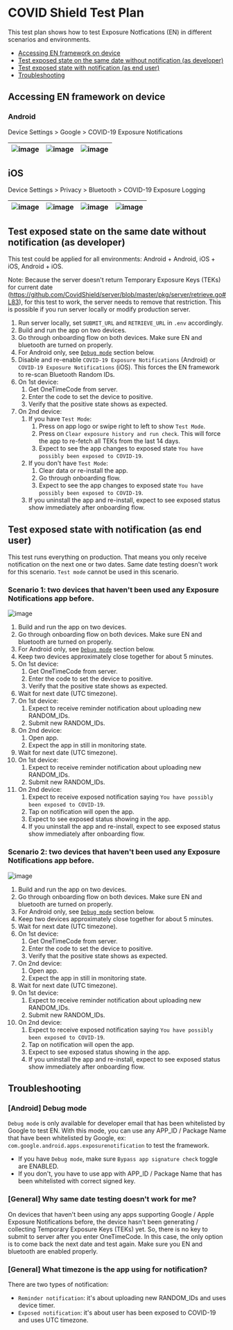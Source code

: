 # COVID Shield Test Plan

This test plan shows how to test Exposure Notfications (EN) in different scenarios and environments.

- [Accessing EN framework on device](#accessing-en-framework-on-device)
- [Test exposed state on the same date without notification (as developer)](#test-exposed-state-on-the-same-date-without-notification-as-developer)
- [Test exposed state with notification (as end user)](#test-exposed-state-with-notification-as-end-user)
- [Troubleshooting](#troubleshooting)

## Accessing EN framework on device

### Android

Device Settings > Google > COVID-19 Exposure Notifications

| ![image](https://user-images.githubusercontent.com/5274722/86290989-5c007100-bbbc-11ea-9088-a8f038513c37.png) | ![image](https://user-images.githubusercontent.com/5274722/86290997-5e62cb00-bbbc-11ea-89d3-85aff4b4c620.png) | ![image](https://user-images.githubusercontent.com/5274722/86415961-9a6a5e80-bc96-11ea-84c3-715af6a7bf75.png) |
| ------------------------------------------------------------------------------------------------------------- | ------------------------------------------------------------------------------------------------------------- | ------------------------------------------------------------------------------------------------------------- |


## iOS

Device Settings > Privacy > Bluetooth > COVID-19 Exposure Logging

| ![image](https://user-images.githubusercontent.com/5274722/86291179-9e29b280-bbbc-11ea-9f10-3e05da5961cd.png) | ![image](https://user-images.githubusercontent.com/5274722/86291186-9ff37600-bbbc-11ea-9ba4-1602fcacbbd9.png) | ![image](https://user-images.githubusercontent.com/5274722/86291190-a1bd3980-bbbc-11ea-93cf-ff012155edb3.png) | ![image](https://user-images.githubusercontent.com/5274722/86291196-a41f9380-bbbc-11ea-9dc1-f9cccf444e73.png) |
| ------------------------------------------------------------------------------------------------------------- | ------------------------------------------------------------------------------------------------------------- | ------------------------------------------------------------------------------------------------------------- | ------------------------------------------------------------------------------------------------------------- |


## Test exposed state on the same date without notification (as developer)

This test could be applied for all environments: Android + Android, iOS + iOS, Android + iOS.

Note: Because the server doesn't return Temporary Exposure Keys (TEKs) for current date (https://github.com/CovidShield/server/blob/master/pkg/server/retrieve.go#L83), for this test to work, the server needs to remove that restriction. This is possible if you run server locally or modify production server.

1. Run server locally, set `SUBMIT_URL` and `RETRIEVE_URL` in `.env` accordingly.
1. Build and run the app on two devices.
1. Go through onboarding flow on both devices. Make sure EN and bluetooth are turned on properly.
1. For Android only, see [`Debug mode`](#android-debug-mode) section below.
1. Disable and re-enable `COVID-19 Exposure Notifications` (Android) or `COVID-19 Exposure Notifications` (iOS). This forces the EN framework to re-scan Bluetooth Random IDs.
1. On 1st device:
   1. Get OneTimeCode from server.
   1. Enter the code to set the device to positive.
   1. Verify that the positive state shows as expected.
1. On 2nd device:
   1. If you have `Test Mode`:
      1. Press on app logo or swipe right to left to show `Test Mode`.
      1. Press on `Clear exposure history and run check`. This will force the app to re-fetch all TEKs from the last 14 days.
      1. Expect to see the app changes to exposed state `You have possibly been exposed to COVID-19`.
   1. If you don't have `Test Mode`:
      1. Clear data or re-install the app.
      1. Go through onboarding flow.
      1. Expect to see the app changes to exposed state `You have possibly been exposed to COVID-19`.
   1. If you uninstall the app and re-install, expect to see exposed status show immediately after onboarding flow.

## Test exposed state with notification (as end user)

This test runs everything on production. That means you only receive notification on the next one or two dates. Same date testing doesn't work for this scenario. `Test mode` cannot be used in this scenario.

### Scenario 1: two devices that haven't been used any Exposure Notifications app before.

![image](https://user-images.githubusercontent.com/5274722/86473720-726b1180-bd0f-11ea-9f7f-ffa96ebec4dc.png)

1. Build and run the app on two devices.
1. Go through onboarding flow on both devices. Make sure EN and bluetooth are turned on properly.
1. For Android only, see [`Debug mode`](#android-debug-mode) section below.
1. Keep two devices approximately close together for about 5 minutes.
1. On 1st device:
   1. Get OneTimeCode from server.
   1. Enter the code to set the device to positive.
   1. Verify that the positive state shows as expected.
1. Wait for next date (UTC timezone).
1. On 1st device:
   1. Expect to receive reminder notification about uploading new RANDOM_IDs.
   1. Submit new RANDOM_IDs.
1. On 2nd device:
   1. Open app.
   1. Expect the app in still in monitoring state.
1. Wait for next date (UTC timezone).
1. On 1st device:
   1. Expect to receive reminder notification about uploading new RANDOM_IDs.
   1. Submit new RANDOM_IDs.
1. On 2nd device:
   1. Expect to receive exposed notification saying `You have possibly been exposed to COVID-19`.
   1. Tap on notification will open the app.
   1. Expect to see exposed status showing in the app.
   1. If you uninstall the app and re-install, expect to see exposed status show immediately after onboarding flow.

### Scenario 2: two devices that haven't been used any Exposure Notifications app before.

![image](https://user-images.githubusercontent.com/5274722/86473727-74cd6b80-bd0f-11ea-9297-8eae6d6e9bd7.png)

1. Build and run the app on two devices.
1. Go through onboarding flow on both devices. Make sure EN and bluetooth are turned on properly.
1. For Android only, see [`Debug mode`](#android-debug-mode) section below.
1. Keep two devices approximately close together for about 5 minutes.
1. Wait for next date (UTC timezone).
1. On 1st device:
   1. Get OneTimeCode from server.
   1. Enter the code to set the device to positive.
   1. Verify that the positive state shows as expected.
1. On 2nd device:
   1. Open app.
   1. Expect the app in still in monitoring state.
1. Wait for next date (UTC timezone).
1. On 1st device:
   1. Expect to receive reminder notification about uploading new RANDOM_IDs.
   1. Submit new RANDOM_IDs.
1. On 2nd device:
   1. Expect to receive exposed notification saying `You have possibly been exposed to COVID-19`.
   1. Tap on notification will open the app.
   1. Expect to see exposed status showing in the app.
   1. If you uninstall the app and re-install, expect to see exposed status show immediately after onboarding flow.

## Troubleshooting

### [Android] Debug mode

`Debug mode` is only available for developer email that has been whitelisted by Google to test EN. With this mode, you can use any APP_ID / Package Name that have been whitelisted by Google, ex: `com.google.android.apps.exposurenotification` to test the framework.

- If you have `Debug mode`, make sure `Bypass app signature check` toggle are ENABLED.
- If you don't, you have to use app with APP_ID / Package Name that has been whitelisted with correct signed key.

### [General] Why same date testing doesn't work for me?

On devices that haven't been using any apps supporting Google / Apple Exposure Notifications before, the device hasn't been generating / collecting Temporary Exposure Keys (TEKs) yet. So, there is no key to submit to server after you enter OneTimeCode. In this case, the only option is to come back the next date and test again. Make sure you EN and bluetooth are enabled properly.

### [General] What timezone is the app using for notification?

There are two types of notification:

- `Reminder notification`: it's about uploading new RANDOM_IDs and uses device timer.
- `Exposed notification`: it's about user has been exposed to COVID-19 and uses UTC timezone.
